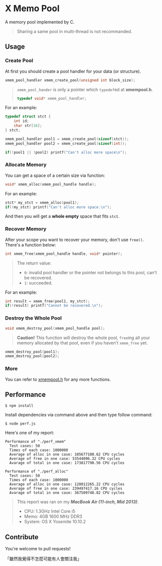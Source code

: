 # X Memo Pool

A memory pool implemented by C.

> Sharing a same pool in multi-thread is not recommanded.

## Usage

### Create Pool

At first you should create a pool handler for your data (or structure).

```c
xmem_pool_handler xmem_create_pool(unsigned int block_size);
```

> `xmem_pool_hander` is only a pointer which `typedef`ed at **xmempool.h**.
>
> ```c
> typedef void* xmem_pool_handler;
> ```

For an example:

```c
typedef struct stct {
    int id;
    char str[16];
} stct;

xmem_pool_handler pool1 = xmem_create_pool(sizeof(stct));
xmem_pool_handler pool2 = xmem_create_pool(sizeof(int));

if(!pool1 || !pool2) printf("Can't alloc more space\n");
```

### Allocate Memory

You can get a space of a certain size via function:

```c
void* xmem_alloc(xmem_pool_handle handle);
```

For an example:

```c
stct* my_stct = xmem_alloc(pool1);
if(!my_stct) printf("Can't alloc more space.\n");
```

And then you will get a **whole empty** space that fits `stct`.

### Recover Memory

After your scope you want to recover your memory, don't use `free()`. There's a function below:

```c
int xmem_free(xmem_pool_handle handle, void* pointer);
```

> The return value:
> + `0`: invalid pool handler or the pointer not belongs to this pool, can't be recovered.
> + `1`: succeeded.

For an example:

```c
int result = xmem_free(pool1, my_stct);
if(!result) printf("Cannot be recovered.\n");
```

### Destroy the Whole Pool

```c
void xmem_destroy_pool(xmem_pool_handle pool);
```

> **Caution!** This function will destroy the whole pool, `free`ing all your memory allocated by that pool, even if you haven't `xmem_free` yet.

```c
xmem_destroy_pool(pool1);
xmem_destroy_pool(pool2);
```

### More

You can refer to [xmempool.h](xmempool.h) for any more functions.

## Performance

```
$ npm install
```

Install dependencies via command above and then type follow command:

```
$ node perf.js
```

Here's one of my report:

```
Performance of "./perf_xmem"
  Test cases: 50
  Times of each case: 1000000
  Average of alloc in one case: 105677100.62 CPU cycles
  Average of free in one case: 53544096.32 CPU cycles
  Avarage of total in one case: 173817790.56 CPU cycles

Performance of "./perf_alloc"
  Test cases: 50
  Times of each case: 1000000
  Average of alloc in one case: 128012265.22 CPU cycles
  Average of free in one case: 239497417.16 CPU cycles
  Avarage of total in one case: 367509748.82 CPU cycles
```

> This report was ran on my ***MacBook Air (11-inch, Mid 2013)***.
>
> + CPU: 1.3GHz Intel Core i5
> + Memo: 4GB 1600 MHz DDR3
> + System: OS X Yosemite 10.10.2

## Contribute

You're welcome to pull requests!

「雖然我覺得不怎麼可能有人會關注我」


